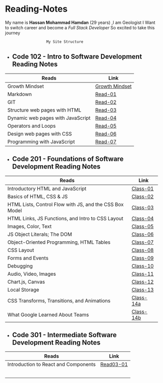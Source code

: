 # Reading-Notes



My name is **Hassan Mohammad Hamdan** (29 years) ,I am Geologist 
I Want to switch career and become a *Full Stack Developer*
So excited to take this journey 


 ``` 
                    My Site Structure
 ``` 

 - ## Code 102 - Intro to Software Development Reading Notes  


**Reads** | **Link**
------------ | -------------
Growth Mindset | [Growth Mindset](Growth.md)
Markdown | [Read-01](Read-01.md)
GIT | [Read-02](Read-02.md)
Structure web pages with HTML | [Read-03](Read-03.md)
Dynamic web pages with JavaScript | [Read-04](Read-04.md)
Operators and Loops | [Read-05](Read-05.md)
Design web pages with CSS | [Read-06](Read-06.md)
Programming with JavaScript | [Read-07](Read-07.md)

- ## Code 201 - Foundations of Software Development Reading Notes


**Reads** | **Link**
------------ | -------------
 Introductory HTML and JavaScript | [Class-01](Class-01.md)
 Basics of HTML, CSS & JS | [Class-02](Class-02.md)
 HTML Lists, Control Flow with JS, and the CSS Box Model | [Class-03](Class-03.md)
 HTML Links, JS Functions, and Intro to CSS Layout | [Class-04](Class-04.md)
 Images, Color, Text | [Class-05](Class-05.md)
 JS Object Literals; The DOM | [Class-06](Class-06.md)
 Object-Oriented Programming, HTML Tables | [Class-07](Class-07.md)
 CSS Layout | [Class-08](Class-08.md)
 Forms and Events | [Class-09](Class-09.md)
 Debugging | [Class-10](Class-10.md)
 Audio, Video, Images | [Class-11](Class-011.md)
 Chart.js, Canvas | [Class-12](Class-012.md)
 Local Storage | [Class-13](Class-13.md)
 CSS Transforms, Transitions, and Animations | [Class-14a](Class-14a.md)
 What Google Learned About Teams | [Class-14b](Class-14b.md)

 

- ## Code 301 - Intermediate Software Development Reading Notes


**Reads** | **Link**
------------ | -------------
 Introduction to React and Components | [Read03-01](Read03-01.md)
 | []()
 | []()
 | []()
 | []()
 | []()






